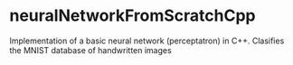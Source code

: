# neuralNetworkFromScratchCpp
Implementation of a basic neural network (perceptatron) in C++. Clasifies the MNIST database of handwritten images
